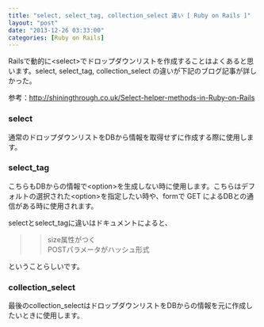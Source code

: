 ```yaml
---
title: "select, select_tag, collection_select 違い [ Ruby on Rails ]"
layout: "post"
date: "2013-12-26 03:33:00"
categories: [Ruby on Rails]
---
```


Railsで動的に\<select\>でドロップダウンリストを作成することはよくあると思います。select, select_tag, collection_select の違いが下記のブログ記事が詳しかった。

参考：http://shiningthrough.co.uk/Select-helper-methods-in-Ruby-on-Rails

### select 

通常のドロップダウンリストをDBから情報を取得せずに作成する際に使用します。

### select_tag

こちらもDBからの情報で\<option\>を生成しない時に使用します。こちらはデフォルトの選択された\<option\>を指定したい時や、formで GET によるDBとの通信がある時に使用されます。

selectとselect_tagに違いはドキュメントによると、

>> size属性がつく<br />
>> POSTパラメータがハッシュ形式

ということらしいです。

### collection_select

最後のcollection_selectはドロップダウンリストをDBからの情報を元に作成したいときに使用します。